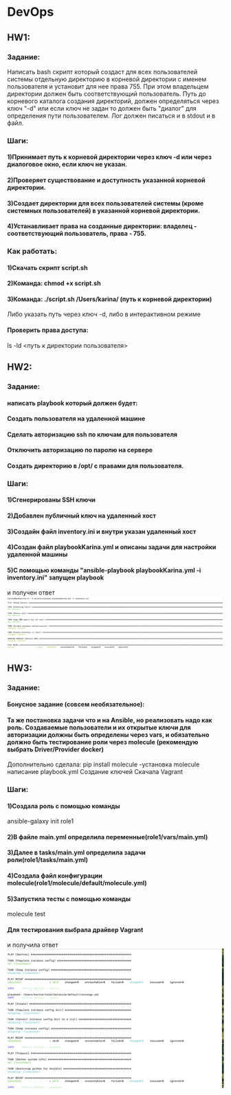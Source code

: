 # DevOps
## HW1:
### Задание:
 Написать bash скрипт который создаст для всех пользователей системы отдельную директорию в корневой директории с именем пользователя и установит для нее права 755. При этом владельцем директории должен быть соответствующий пользователь. Путь до корневого каталога создания директорий, должен определяться через ключ "-d"  или если ключ не задан то должен быть "диалог" для определения пути пользователем. Лог должен писаться и в stdout и в файл.

 ### Шаги:
 #### 1)Принимает путь к корневой директории через ключ -d или через диалоговое окно, если ключ не указан.
 #### 2)Проверяет существование и доступность указанной корневой директории.
 #### 3)Создает директории для всех пользователей системы (кроме системных пользователей) в указанной корневой директории.
 #### 4)Устанавливает права на созданные директории: владелец - соответствующий пользователь, права - 755.

 ### Как работать:
 #### 1)Скачать скрипт script.sh 
 #### 2)Команда: chmod +x script.sh
 #### 3)Команда: ./script.sh /Users/karina/ (путь к корневой директории)
 Либо указать путь через ключ -d, либо в интерактивном режиме

 #### Проверить права доступа:
 ls -ld <путь к директории пользователя>

 ## HW2:
 ### Задание: 
 #### написать playbook который должен будет:
 #### Создать пользователя на удаленной машине
 #### Сделать авторизацию ssh по ключам для пользователя
 #### Отключить авторизацию по паролю на сервере
 #### Создать директорию в /opt/ с правами для пользователя.

 ### Шаги:
 #### 1)Сгенерированы SSH ключи
#### 2)Добавлен публичный ключ на удаленный хост
#### 3)Создайн файл inventory.ini и внутри указан удаленный хост 
#### 4)Создан файл playbookKarina.yml и описаны задачи для настройки удаленной машины
#### 5)С помощью команды "ansible-playbook playbookKarina.yml -i inventory.ini" запущен playbook
и получен ответ 
![Screen](https://github.com/karinaKhairullina/DevOps/blob/main/Снимок%20экрана%202024-03-25%20в%2017.16.02.png)

## HW3:
### Задание:
#### Бонусное задание (совсем необязательное):
#### Та же постановка задачи что и на Ansible, но реализовать надо как роль. Создаваемые пользователи и их открытые ключи для авторизации должны быть определены через vars, и обязательно должно быть тестирование роли через molecule (рекомендую выбрать  Driver/Provider docker)

Дополнительно сделала:
pip install molecule -установка molecule
написание playbook.yml
Создание ключей
Скачала Vagrant 


### Шаги:
#### 1)Создала роль с помощью команды 
ansible-galaxy init role1
#### 2)В файле main.yml определила переменные(role1/vars/main.yml)
#### 3)Далее в tasks/main.yml определила задачи роли(role1/tasks/main.yml)
#### 4)Создала файл конфигурации molecule(role1/molecule/default/molecule.yml)
#### 5)Запустила тесты с помощью команды 
molecule test
#### Для тестирования выбрала драйвер Vagrant
и получила ответ
![Screen](https://github.com/karinaKhairullina/DevOps/blob/main/Снимок%20экрана%202024-04-14%20в%2015.49.59.png)











